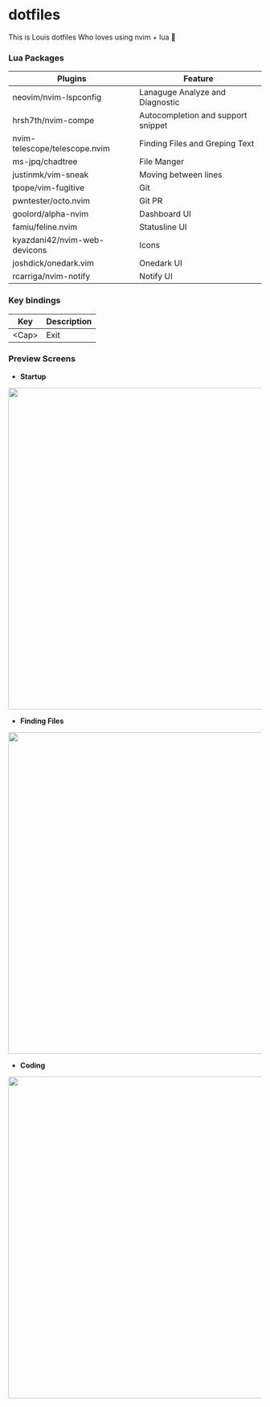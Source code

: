 # dotfiles

This is Louis dotfiles Who loves using nvim + lua 🚀

### Lua Packages

| Plugins                       | Feature                            |
| ----------------------------- | ---------------------------------- |
| neovim/nvim-lspconfig         | Lanaguge Analyze and Diagnostic    |
| hrsh7th/nvim-compe            | Autocompletion and support snippet |
| nvim-telescope/telescope.nvim | Finding Files and Greping Text     |
| ms-jpq/chadtree               | File Manger                        |
| justinmk/vim-sneak            | Moving between lines               |
| tpope/vim-fugitive            | Git                                |
| pwntester/octo.nvim           | Git PR                             |
| goolord/alpha-nvim            | Dashboard UI                       |
| famiu/feline.nvim             | Statusline UI                      |
| kyazdani42/nvim-web-devicons  | Icons                              |
| joshdick/onedark.vim          | Onedark UI                         |
| rcarriga/nvim-notify          | Notify UI                          |

### Key bindings

| Key     | Description |
| ------- | ----------- |
| \<Cap\> | Exit        |

### Preview Screens


- **Startup** 
<img src="https://user-images.githubusercontent.com/40130936/173185651-5fd7b68b-3873-41fd-82da-2e1dd2c064c4.png" data-canonical-src="[https://user-images.githubusercontent.com/40130936/173185651-5fd7b68b-3873-41fd-82da-2e1dd2c064c4.png" width="800" height="640" />

- **Finding Files** 
<img src="https://user-images.githubusercontent.com/40130936/173185893-cd2d6feb-57b9-44a6-a0e6-5aeb6f261961.png" data-canonical-src="https://user-images.githubusercontent.com/40130936/173185893-cd2d6feb-57b9-44a6-a0e6-5aeb6f261961.png" width="800" height="640" />

- **Coding**
<img src="https://user-images.githubusercontent.com/40130936/173185947-4a3f22d1-b694-45dc-885c-4b8b6c2acda6.png"  width="800" height="640" />
